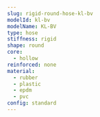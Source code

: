```yaml
---
slug: rigid-round-hose-kl-bv
modelId: kl-bv
modelName: KL-BV
type: hose
stiffness: rigid
shape: round
core:
  - hollow
reinforced: none
material:
  - rubber
  - plastic
  - epdm
  - pvc
config: standard
---
```


